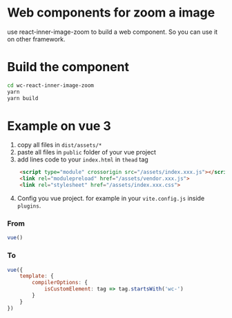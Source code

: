 # Web components for zoom a image
use react-inner-image-zoom to build a web component. So you can use it on other framework.

# Build the component
```sh
cd wc-react-inner-image-zoom
yarn
yarn build
```

# Example on vue 3
1. copy all files in `dist/assets/*`
2. paste all files in `public` folder of your vue project
3. add lines code to your `index.html` in `thead` tag
```html
    <script type="module" crossorigin src="/assets/index.xxx.js"></script>
    <link rel="modulepreload" href="/assets/vendor.xxx.js">
    <link rel="stylesheet" href="/assets/index.xxx.css">
```
4. Config you vue project. for example in your `vite.config.js` inside `plugins`.
### From
```js
vue()
```
### To
```js
vue({
    template: {
        compilerOptions: {
            isCustomElement: tag => tag.startsWith('wc-')
        }
    }
})
```
